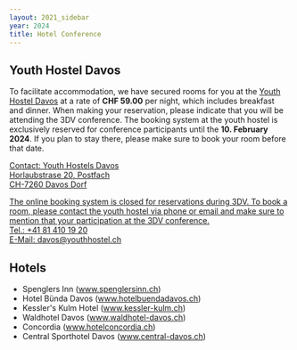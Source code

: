 ```yaml
---
layout: 2021_sidebar
year: 2024
title: Hotel Conference
---
```


<h2>Youth Hostel Davos</h2>

To facilitate accommodation, we have secured rooms for you at the <a href="https://www.youthhostel.ch/en/hostels/davos/">Youth Hostel Davos</a> at a rate of <b>CHF 59.00</b> per night, which includes breakfast and dinner. When making your reservation, please indicate that you will be attending the 3DV conference.
The booking system at the youth hostel is exclusively reserved for conference participants until the <b>10. February 2024</b>. If you plan to stay there, please make sure to book your room before that date. <a href="https://www.youthhostel.ch/en/hostels/davos/">

Contact: Youth Hostels Davos<br>
Horlaubstrase 20, Postfach<br>
CH-7260 Davos Dorf<br>

The online booking system is closed for reservations during 3DV.
To book a room, please contact the youth hostel via phone or email and make sure to mention that your participation at the 3DV conference.<br>
Tel.: +41 81 410 19 20<br>
E-Mail: <a href="mailto:davos@youthhostel.ch">davos@youthhostel.ch</a><br>


<h2>Hotels</h2>
<ul>
<li>Spenglers Inn (<a target="_blank" href="https://www.spenglersinn.ch/">www.spenglersinn.ch</a>)</li>
<li>Hotel Bünda Davos (<a target="_blank" href="https://www.hotelbuendadavos.ch/">www.hotelbuendadavos.ch</a>)</li>
<li>Kessler's Kulm Hotel (<a target="_blank" href="https://www.kessler-kulm.ch/">www.kessler-kulm.ch</a>)</li>
<li>Waldhotel Davos (<a target="_blank" href="https://www.waldhotel-davos.ch/">www.waldhotel-davos.ch</a>)</li>
<li>Concordia (<a target="_blank" href="https://www.hotelconcordia.ch/de/">www.hotelconcordia.ch</a>)</li>
<li>Central Sporthotel Davos (<a target="_blank" href="https://www.central-davos.ch/">www.central-davos.ch</a>)</li>
